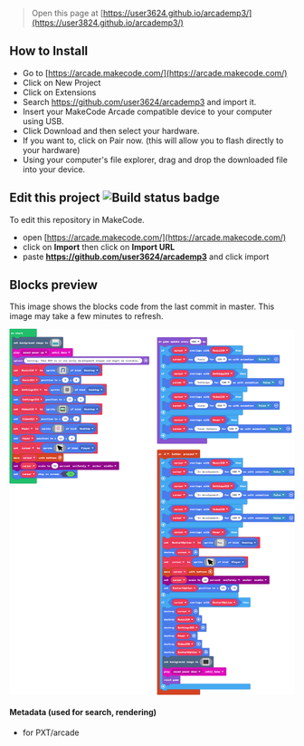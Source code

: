  


> Open this page at [https://user3624.github.io/arcademp3/](https://user3824.github.io/arcademp3/)

## How to Install
* Go to [https://arcade.makecode.com/](https://arcade.makecode.com/)
* Click on New Project
* Click on Extensions
* Search https://github.com/user3624/arcademp3 and import it.
* Insert your MakeCode Arcade compatible device to your computer using USB.
* Click Download and then select your hardware.
* If you want to, click on Pair now. (this will allow you to flash directly to your hardware)
* Using your computer's file explorer, drag and drop the downloaded file into your device.

## Edit this project ![Build status badge](https://github.com/user3624/arcademp3/workflows/MakeCode/badge.svg)

To edit this repository in MakeCode.

* open [https://arcade.makecode.com/](https://arcade.makecode.com/)
* click on **Import** then click on **Import URL**
* paste **https://github.com/user3624/arcademp3** and click import

## Blocks preview

This image shows the blocks code from the last commit in master.
This image may take a few minutes to refresh.

![A rendered view of the blocks](https://github.com/user3624/arcademp3/raw/master/.github/makecode/blocks.png)

#### Metadata (used for search, rendering)

* for PXT/arcade
<script src="https://makecode.com/gh-pages-embed.js"></script><script>makeCodeRender("{{ site.makecode.home_url }}", "{{ site.github.owner_name }}/{{ site.github.repository_name }}");</script>
